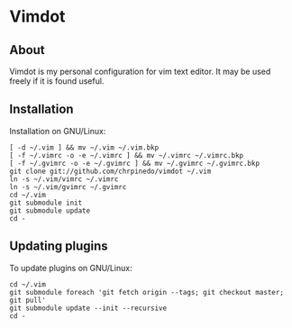 Vimdot
======

About
-----

Vimdot is my personal configuration for vim text editor. It may be used
freely if it is found useful.

Installation
------------

Installation on GNU/Linux:

	[ -d ~/.vim ] && mv ~/.vim ~/.vim.bkp
	[ -f ~/.vimrc -o -e ~/.vimrc ] && mv ~/.vimrc ~/.vimrc.bkp
	[ -f ~/.gvimrc -o -e ~/.gvimrc ] && mv ~/.gvimrc ~/.gvimrc.bkp
	git clone git://github.com/chrpinedo/vimdot ~/.vim
	ln -s ~/.vim/vimrc ~/.vimrc
	ln -s ~/.vim/gvimrc ~/.gvimrc
	cd ~/.vim
	git submodule init
	git submodule update
	cd -

Updating plugins
----------------

To update plugins on GNU/Linux:

	cd ~/.vim
	git submodule foreach 'git fetch origin --tags; git checkout master; git pull'
	git submodule update --init --recursive
	cd -

